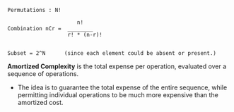 ```
Permutations : N!

                      n!  
Combination nCr =  ________
                   r! * (n-r)! 
                     

Subset = 2^N      (since each element could be absent or present.)
```
**Amortized Complexity** is the total expense per operation, evaluated over a sequence of operations.
  - The idea is to guarantee the total expense of the entire sequence, while permitting individual operations to be much more expensive than the amortized cost.
